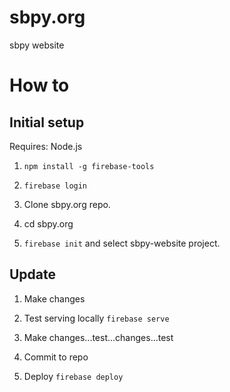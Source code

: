 # sbpy.org
sbpy website


# How to

## Initial setup
Requires: Node.js

  1. `npm install -g firebase-tools` 
  
  1. `firebase login`
  
  1. Clone sbpy.org repo.
  
  1. cd sbpy.org
  
  1. `firebase init` and select sbpy-website project.

## Update

  1. Make changes
  
  1. Test serving locally `firebase serve`
  
  1. Make changes...test...changes...test
  
  1. Commit to repo
  
  1. Deploy `firebase deploy`
  
  
